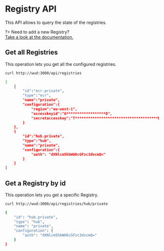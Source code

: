 # Registry API
This API allows to query the state of the registries.

?> Need to add a new Registry?  
[Take a look at the documentation.](/registries/)

## Get all Registries
This operation lets you get all the configured registries.

```bash
curl http://wud:3000/api/registries

[
    {
        "id":"ecr.private",
        "type":"ecr",
        "name":"private",
        "configuration":{
            "region":"eu-west-1",
            "accesskeyid":"A******************D",
            "secretaccesskey":"T**************************************D"
        }
    },
    {
        "id":"hub.private",
        "type":"hub",
        "name":"private",
        "configuration":{
            "auth": "dXNlcm5hbWU6cGFzc3dvcmQ="
        }
    }
]
```

## Get a Registry by id
This operation lets you get a specific Registry.

```bash
curl http://wud:3000/api/registries/hub/private

{
    "id": "hub.private",
    "type": "hub",
    "name": "private",
    "configuration": {
        "auth": "dXNlcm5hbWU6cGFzc3dvcmQ="
    }
}
```


